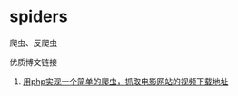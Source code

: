 # spiders
爬虫、反爬虫

优质博文链接

1. [用php实现一个简单的爬虫，抓取电影网站的视频下载地址](http://gold.xitu.io/post/582acfeba0bb9f006794ccc3?utm_source=gold_browser_extension)
